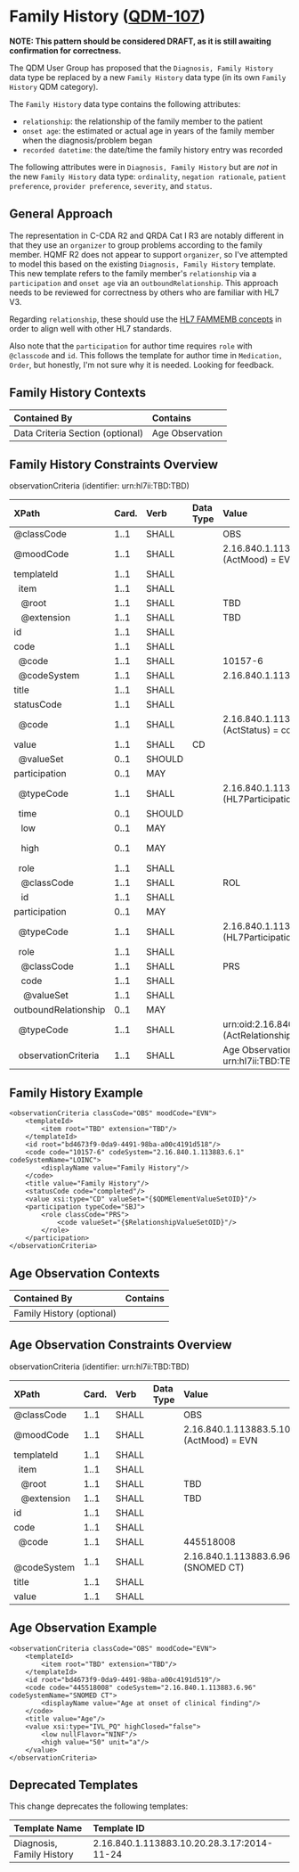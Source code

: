 Family History ([QDM-107](http://jira.oncprojectracking.org/browse/QDM-107)\)
=============================================================================

**NOTE: This pattern should be considered DRAFT, as it is still awaiting confirmation for correctness.**

The QDM User Group has proposed that the `Diagnosis, Family History` data type be replaced by a new `Family History` data type (in its own `Family History` QDM category).

The `Family History` data type contains the following attributes:

-	`relationship`: the relationship of the family member to the patient
-	`onset age`: the estimated or actual age in years of the family member when the diagnosis/problem began
-	`recorded datetime`: the date/time the family history entry was recorded

The following attributes were in `Diagnosis, Family History` but are *not* in the new `Family History` data type: `ordinality`, `negation rationale`, `patient preference`, `provider preference`, `severity`, and `status`.

General Approach
----------------

The representation in C-CDA R2 and QRDA Cat I R3 are notably different in that they use an `organizer` to group problems according to the family member. HQMF R2 does not appear to support `organizer`, so I've attempted to model this based on the existing `Diagnosis, Family History` template. This new template refers to the family member's `relationship` via a `participation` and `onset age` via an `outboundRelationship`. This approach needs to be reviewed for correctness by others who are familiar with HL7 V3.

Regarding `relationship`, these should use the [HL7 FAMMEMB concepts](http://hl7-fhir.github.io/v3/RoleCode/index.html#FAMMEMB) in order to align well with other HL7 standards.

Also note that the `participation` for author time requires `role` with `@classcode` and `id`. This follows the template for author time in `Medication, Order`, but honestly, I'm not sure why it is needed. Looking for feedback.

Family History Contexts
-----------------------

| Contained By                     | Contains        |
|:---------------------------------|:----------------|
| Data Criteria Section (optional) | Age Observation |

Family History Constraints Overview
-----------------------------------

observationCriteria (identifier: urn:hl7ii:TBD:TBD)

| XPath                        | Card. | Verb   | Data Type | Value                                                         | QDM Attribute                      |
|:-----------------------------|:------|:-------|:----------|:--------------------------------------------------------------|:-----------------------------------|
| @classCode                   | 1..1  | SHALL  |           | OBS                                                           |                                    |
| @moodCode                    | 1..1  | SHALL  |           | 2.16.840.1.113883.5.1001 (ActMood) = EVN                      |                                    |
| templateId                   | 1..1  | SHALL  |           |                                                               |                                    |
| &nbsp; item                  | 1..1  | SHALL  |           |                                                               |                                    |
| &nbsp;&nbsp; @root           | 1..1  | SHALL  |           | TBD                                                           |                                    |
| &nbsp;&nbsp; @extension      | 1..1  | SHALL  |           | TBD                                                           |                                    |
| id                           | 1..1  | SHALL  |           |                                                               |                                    |
| code                         | 1..1  | SHALL  |           |                                                               |                                    |
| &nbsp; @code                 | 1..1  | SHALL  |           | 10157-6                                                       |                                    |
| &nbsp; @codeSystem           | 1..1  | SHALL  |           | 2.16.840.1.113883.6.1 (LOINC)                                 |                                    |
| title                        | 1..1  | SHALL  |           |                                                               |                                    |
| statusCode                   | 1..1  | SHALL  |           |                                                               |                                    |
| &nbsp; @code                 | 1..1  | SHALL  |           | 2.16.840.1.113883.5.14 (ActStatus) = completed                |                                    |
| value                        | 1..1  | SHALL  | CD        |                                                               |                                    |
| &nbsp; @valueSet             | 0..1  | SHOULD |           |                                                               | {$QDMElementValueSetOID}           |
| participation                | 0..1  | MAY    |           |                                                               |                                    |
| &nbsp; @typeCode             | 1..1  | SHALL  |           | 2.16.840.1.113883.5.90 (HL7ParticipationType) = AUT           |                                    |
| &nbsp; time                  | 0..1  | SHOULD |           |                                                               |                                    |
| &nbsp;&nbsp; low             | 0..1  | MAY    |           |                                                               | *(default start)*                  |
| &nbsp;&nbsp; high            | 0..1  | MAY    |           |                                                               | recorded datetime *(default stop)* |
| &nbsp; role                  | 1..1  | SHALL  |           |                                                               |                                    |
| &nbsp;&nbsp; @classCode      | 1..1  | SHALL  |           | ROL                                                           |                                    |
| &nbsp;&nbsp; id              | 1..1  | SHALL  |           |                                                               |                                    |
| participation                | 0..1  | MAY    |           |                                                               |                                    |
| &nbsp; @typeCode             | 1..1  | SHALL  |           | 2.16.840.1.113883.5.90 (HL7ParticipationType) = SBJ           |                                    |
| &nbsp; role                  | 1..1  | SHALL  |           |                                                               |                                    |
| &nbsp;&nbsp; @classCode      | 1..1  | SHALL  |           | PRS                                                           |                                    |
| &nbsp;&nbsp; code            | 1..1  | SHALL  |           |                                                               |                                    |
| &nbsp;&nbsp;&nbsp; @valueSet | 1..1  | SHALL  |           |                                                               | relationship                       |
| outboundRelationship         | 0..1  | MAY    |           |                                                               |                                    |
| &nbsp; @typeCode             | 1..1  | SHALL  |           | urn:oid:2.16.840.1.113883.5.1002 (ActRelationshipType) = SUBJ |                                    |
| &nbsp; observationCriteria   | 1..1  | SHALL  |           | Age Observation (identifier: urn:hl7ii:TBD:TBD)               | onset age                          |

Family History Example
----------------------

```
<observationCriteria classCode="OBS" moodCode="EVN">
    <templateId>
        <item root="TBD" extension="TBD"/>
    </templateId>
    <id root="bd4673f9-0da9-4491-98ba-a00c4191d518"/>
    <code code="10157-6" codeSystem="2.16.840.1.113883.6.1" codeSystemName="LOINC">
        <displayName value="Family History"/>
    </code>
    <title value="Family History"/>
    <statusCode code="completed"/>
    <value xsi:type="CD" valueSet="{$QDMElementValueSetOID}"/>
    <participation typeCode="SBJ">
        <role classCode="PRS">
            <code valueSet="{$RelationshipValueSetOID}"/>
        </role>
    </participation>
</observationCriteria>
```

Age Observation Contexts
------------------------

| Contained By              | Contains |
|:--------------------------|:---------|
| Family History (optional) |          |

Age Observation Constraints Overview
------------------------------------

observationCriteria (identifier: urn:hl7ii:TBD:TBD)

| XPath                   | Card. | Verb  | Data Type | Value                                    |
|:------------------------|:------|:------|:----------|:-----------------------------------------|
| @classCode              | 1..1  | SHALL |           | OBS                                      |
| @moodCode               | 1..1  | SHALL |           | 2.16.840.1.113883.5.1001 (ActMood) = EVN |
| templateId              | 1..1  | SHALL |           |                                          |
| &nbsp; item             | 1..1  | SHALL |           |                                          |
| &nbsp;&nbsp; @root      | 1..1  | SHALL |           | TBD                                      |
| &nbsp;&nbsp; @extension | 1..1  | SHALL |           | TBD                                      |
| id                      | 1..1  | SHALL |           |                                          |
| code                    | 1..1  | SHALL |           |                                          |
| &nbsp; @code            | 1..1  | SHALL |           | 445518008                                |
| &nbsp; @codeSystem      | 1..1  | SHALL |           | 2.16.840.1.113883.6.96 (SNOMED CT)       |
| title                   | 1..1  | SHALL |           |                                          |
| value                   | 1..1  | SHALL |           |                                          |

Age Observation Example
-----------------------

```
<observationCriteria classCode="OBS" moodCode="EVN">
    <templateId>
        <item root="TBD" extension="TBD"/>
    </templateId>
    <id root="bd4673f9-0da9-4491-98ba-a00c4191d519"/>
    <code code="445518008" codeSystem="2.16.840.1.113883.6.96" codeSystemName="SNOMED CT">
        <displayName value="Age at onset of clinical finding"/>
    </code>
    <title value="Age"/>
    <value xsi:type="IVL_PQ" highClosed="false">
        <low nullFlavor="NINF"/>
        <high value="50" unit="a"/>
    </value>
</observationCriteria>
```

Deprecated Templates
--------------------

This change deprecates the following templates:

| Template Name             | Template ID                                |
|:--------------------------|:-------------------------------------------|
| Diagnosis, Family History | 2.16.840.1.113883.10.20.28.3.17:2014-11-24 |
